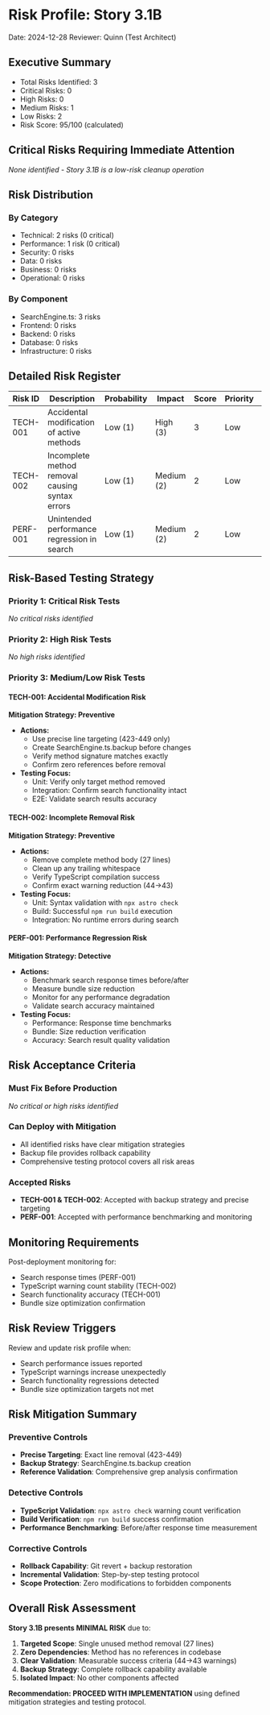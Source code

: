 # Risk Profile: Story 3.1B

Date: 2024-12-28
Reviewer: Quinn (Test Architect)

## Executive Summary

- Total Risks Identified: 3
- Critical Risks: 0
- High Risks: 0
- Medium Risks: 1
- Low Risks: 2
- Risk Score: 95/100 (calculated)

## Critical Risks Requiring Immediate Attention

*None identified - Story 3.1B is a low-risk cleanup operation*

## Risk Distribution

### By Category

- Technical: 2 risks (0 critical)
- Performance: 1 risk (0 critical)
- Security: 0 risks
- Data: 0 risks
- Business: 0 risks
- Operational: 0 risks

### By Component

- SearchEngine.ts: 3 risks
- Frontend: 0 risks
- Backend: 0 risks
- Database: 0 risks
- Infrastructure: 0 risks

## Detailed Risk Register

| Risk ID    | Description                                    | Probability | Impact     | Score | Priority | Category |
| ---------- | ---------------------------------------------- | ----------- | ---------- | ----- | -------- | -------- |
| TECH-001   | Accidental modification of active methods      | Low (1)     | High (3)   | 3     | Low      | Technical |
| TECH-002   | Incomplete method removal causing syntax errors| Low (1)     | Medium (2) | 2     | Low      | Technical |
| PERF-001   | Unintended performance regression in search    | Low (1)     | Medium (2) | 2     | Low      | Performance |

## Risk-Based Testing Strategy

### Priority 1: Critical Risk Tests

*No critical risks identified*

### Priority 2: High Risk Tests

*No high risks identified*

### Priority 3: Medium/Low Risk Tests

#### TECH-001: Accidental Modification Risk
**Mitigation Strategy: Preventive**
- **Actions:**
  - Use precise line targeting (423-449 only)
  - Create SearchEngine.ts.backup before changes
  - Verify method signature matches exactly
  - Confirm zero references before removal
- **Testing Focus:**
  - Unit: Verify only target method removed
  - Integration: Confirm search functionality intact
  - E2E: Validate search results accuracy

#### TECH-002: Incomplete Removal Risk
**Mitigation Strategy: Preventive**
- **Actions:**
  - Remove complete method body (27 lines)
  - Clean up any trailing whitespace
  - Verify TypeScript compilation success
  - Confirm exact warning reduction (44→43)
- **Testing Focus:**
  - Unit: Syntax validation with `npx astro check`
  - Build: Successful `npm run build` execution
  - Integration: No runtime errors during search

#### PERF-001: Performance Regression Risk
**Mitigation Strategy: Detective**
- **Actions:**
  - Benchmark search response times before/after
  - Measure bundle size reduction
  - Monitor for any performance degradation
  - Validate search accuracy maintained
- **Testing Focus:**
  - Performance: Response time benchmarks
  - Bundle: Size reduction verification
  - Accuracy: Search result quality validation

## Risk Acceptance Criteria

### Must Fix Before Production

*No critical or high risks identified*

### Can Deploy with Mitigation

- All identified risks have clear mitigation strategies
- Backup file provides rollback capability
- Comprehensive testing protocol covers all risk areas

### Accepted Risks

- **TECH-001 & TECH-002**: Accepted with backup strategy and precise targeting
- **PERF-001**: Accepted with performance benchmarking and monitoring

## Monitoring Requirements

Post-deployment monitoring for:

- Search response times (PERF-001)
- TypeScript warning count stability (TECH-002)
- Search functionality accuracy (TECH-001)
- Bundle size optimization confirmation

## Risk Review Triggers

Review and update risk profile when:

- Search performance issues reported
- TypeScript warnings increase unexpectedly
- Search functionality regressions detected
- Bundle size optimization targets not met

## Risk Mitigation Summary

### Preventive Controls
- **Precise Targeting**: Exact line removal (423-449)
- **Backup Strategy**: SearchEngine.ts.backup creation
- **Reference Validation**: Comprehensive grep analysis confirmation

### Detective Controls
- **TypeScript Validation**: `npx astro check` warning count verification
- **Build Verification**: `npm run build` success confirmation
- **Performance Benchmarking**: Before/after response time measurement

### Corrective Controls
- **Rollback Capability**: Git revert + backup restoration
- **Incremental Validation**: Step-by-step testing protocol
- **Scope Protection**: Zero modifications to forbidden components

## Overall Risk Assessment

**Story 3.1B presents MINIMAL RISK** due to:

1. **Targeted Scope**: Single unused method removal (27 lines)
2. **Zero Dependencies**: Method has no references in codebase
3. **Clear Validation**: Measurable success criteria (44→43 warnings)
4. **Backup Strategy**: Complete rollback capability available
5. **Isolated Impact**: No other components affected

**Recommendation: PROCEED WITH IMPLEMENTATION** using defined mitigation strategies and testing protocol.
